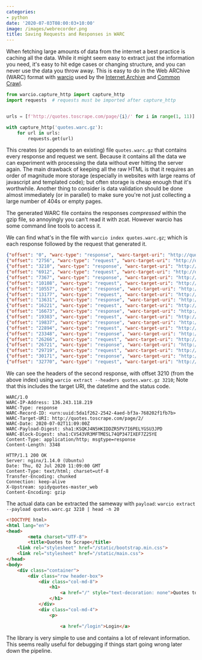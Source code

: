 ```yaml
---
categories:
- python
date: '2020-07-03T08:00:03+10:00'
image: /images/webrecorder.png
title: Saving Requests and Responses in WARC
---
```


When fetching large amounts of data from the internet a best practice is caching all the data.
While it might seem easy to extract just the information you need, it's easy to hit edge cases or changing structure, and you can never use the data you throw away.
This is easy to do in the Web ARChive (WARC) format with [warcio](https://github.com/webrecorder/warcio) used by the [Internet Archive](https://archive.org/web/) and [Common Crawl](http://commoncrawl.org/).

```python
from warcio.capture_http import capture_http
import requests  # requests must be imported after capture_http


urls = [f'http://quotes.toscrape.com/page/{i}/' for i in range(1, 11)]

with capture_http('quotes.warc.gz'):
    for url in urls:
        requests.get(url)
```

This creates (or appends to an existing) file `quotes.warc.gz` that contains every response and request we sent.
Because it contains all the data we can experiment with processing the data without ever hitting the server again.
The main drawback of keeping all the raw HTML is that it requires an order of magnitude more storage (especially in websites with large reams of javascript and templated code); but often storage is cheap enough that it's worthwhile.
Another thing to consider is data validation should be done almost immediately (or in parallel) to make sure you're not just collecting a large number of 404s or empty pages.

The generated WARC file contains the responses *compressed* within the gzip file, so annoyingly you can't read it with zcat.
However warcio has some command line tools to access it.

We can find what's in the file with `warcio index quotes.warc.gz`; which is each response followed by the request that generated it.

```json
{"offset": "0", "warc-type": "response", "warc-target-uri": "http://quotes.toscrape.com/page/1/"}
{"offset": "2756", "warc-type": "request", "warc-target-uri": "http://quotes.toscrape.com/page/1/"}
{"offset": "3210", "warc-type": "response", "warc-target-uri": "http://quotes.toscrape.com/page/2/"}
{"offset": "6912", "warc-type": "request", "warc-target-uri": "http://quotes.toscrape.com/page/2/"}
{"offset": "7367", "warc-type": "response", "warc-target-uri": "http://quotes.toscrape.com/page/3/"}
{"offset": "10108", "warc-type": "request", "warc-target-uri": "http://quotes.toscrape.com/page/3/"}
{"offset": "10557", "warc-type": "response", "warc-target-uri": "http://quotes.toscrape.com/page/4/"}
{"offset": "13177", "warc-type": "request", "warc-target-uri": "http://quotes.toscrape.com/page/4/"}
{"offset": "13631", "warc-type": "response", "warc-target-uri": "http://quotes.toscrape.com/page/5/"}
{"offset": "16221", "warc-type": "request", "warc-target-uri": "http://quotes.toscrape.com/page/5/"}
{"offset": "16673", "warc-type": "response", "warc-target-uri": "http://quotes.toscrape.com/page/6/"}
{"offset": "19383", "warc-type": "request", "warc-target-uri": "http://quotes.toscrape.com/page/6/"}
{"offset": "19837", "warc-type": "response", "warc-target-uri": "http://quotes.toscrape.com/page/7/"}
{"offset": "22894", "warc-type": "request", "warc-target-uri": "http://quotes.toscrape.com/page/7/"}
{"offset": "23348", "warc-type": "response", "warc-target-uri": "http://quotes.toscrape.com/page/8/"}
{"offset": "26266", "warc-type": "request", "warc-target-uri": "http://quotes.toscrape.com/page/8/"}
{"offset": "26721", "warc-type": "response", "warc-target-uri": "http://quotes.toscrape.com/page/9/"}
{"offset": "29719", "warc-type": "request", "warc-target-uri": "http://quotes.toscrape.com/page/9/"}
{"offset": "30171", "warc-type": "response", "warc-target-uri": "http://quotes.toscrape.com/page/10/"}
{"offset": "32770", "warc-type": "request", "warc-target-uri": "http://quotes.toscrape.com/page/10/"}
```

We can see the headers of the second response, with offset 3210 (from the above index) using `warcio extract --headers quotes.warc.gz 3210`; 
Note that this includes the target URI, the datetime and the status code.

```
WARC/1.0
WARC-IP-Address: 136.243.118.219
WARC-Type: response
WARC-Record-ID: <urn:uuid:5da1f262-2542-4aed-bf3a-768202f1fb7b>
WARC-Target-URI: http://quotes.toscrape.com/page/2/
WARC-Date: 2020-07-02T11:09:00Z
WARC-Payload-Digest: sha1:KSQKJ4N5HKIDDZR5PV7I6PELYGSU3JPD
WARC-Block-Digest: sha1:CVS43VR3MFTMESL74QP347IXEF7Z25YE
Content-Type: application/http; msgtype=response
Content-Length: 3348

HTTP/1.1 200 OK
Server: nginx/1.14.0 (Ubuntu)
Date: Thu, 02 Jul 2020 11:09:00 GMT
Content-Type: text/html; charset=utf-8
Transfer-Encoding: chunked
Connection: keep-alive
X-Upstream: spidyquotes-master_web
Content-Encoding: gzip
```

The actual data can be extracted the sameway with `payload`: `warcio extract --payload quotes.warc.gz 3210 | head -n 20`

```html
<!DOCTYPE html>
<html lang="en">
<head>
        <meta charset="UTF-8">
        <title>Quotes to Scrape</title>
    <link rel="stylesheet" href="/static/bootstrap.min.css">
    <link rel="stylesheet" href="/static/main.css">
</head>
<body>
    <div class="container">
        <div class="row header-box">
            <div class="col-md-8">
                <h1>
                    <a href="/" style="text-decoration: none">Quotes to Scrape</a>
                </h1>
            </div>
            <div class="col-md-4">
                <p>

                    <a href="/login">Login</a>
```

The library is very simple to use and contains a lot of relevant information.
This seems really useful for debugging if things start going wrong later down the pipeline.